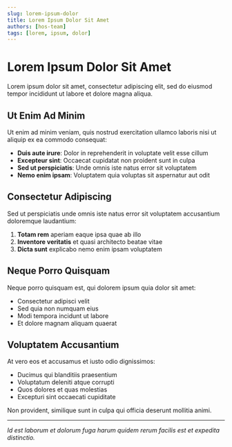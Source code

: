 ```yaml
---
slug: lorem-ipsum-dolor
title: Lorem Ipsum Dolor Sit Amet
authors: [hos-team]
tags: [lorem, ipsum, dolor]
---
```


# Lorem Ipsum Dolor Sit Amet

Lorem ipsum dolor sit amet, consectetur adipiscing elit, sed do eiusmod tempor incididunt ut labore et dolore magna aliqua.

<!--truncate-->

## Ut Enim Ad Minim

Ut enim ad minim veniam, quis nostrud exercitation ullamco laboris nisi ut aliquip ex ea commodo consequat:

- **Duis aute irure**: Dolor in reprehenderit in voluptate velit esse cillum
- **Excepteur sint**: Occaecat cupidatat non proident sunt in culpa
- **Sed ut perspiciatis**: Unde omnis iste natus error sit voluptatem
- **Nemo enim ipsam**: Voluptatem quia voluptas sit aspernatur aut odit

## Consectetur Adipiscing

Sed ut perspiciatis unde omnis iste natus error sit voluptatem accusantium doloremque laudantium:

1. **Totam rem** aperiam eaque ipsa quae ab illo
2. **Inventore veritatis** et quasi architecto beatae vitae
3. **Dicta sunt** explicabo nemo enim ipsam voluptatem

## Neque Porro Quisquam

Neque porro quisquam est, qui dolorem ipsum quia dolor sit amet:

- Consectetur adipisci velit
- Sed quia non numquam eius
- Modi tempora incidunt ut labore
- Et dolore magnam aliquam quaerat

## Voluptatem Accusantium

At vero eos et accusamus et iusto odio dignissimos:

- Ducimus qui blanditiis praesentium
- Voluptatum deleniti atque corrupti
- Quos dolores et quas molestias
- Excepturi sint occaecati cupiditate

Non provident, similique sunt in culpa qui officia deserunt mollitia animi.

---

*Id est laborum et dolorum fuga harum quidem rerum facilis est et expedita distinctio.*